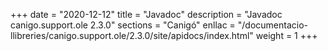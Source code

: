 +++
date        = "2020-12-12"
title       = "Javadoc"
description = "Javadoc canigo.support.ole 2.3.0"
sections    = "Canigó"
enllac		= "/documentacio-llibreries/canigo.support.ole/2.3.0/site/apidocs/index.html"
weight		= 1
+++
